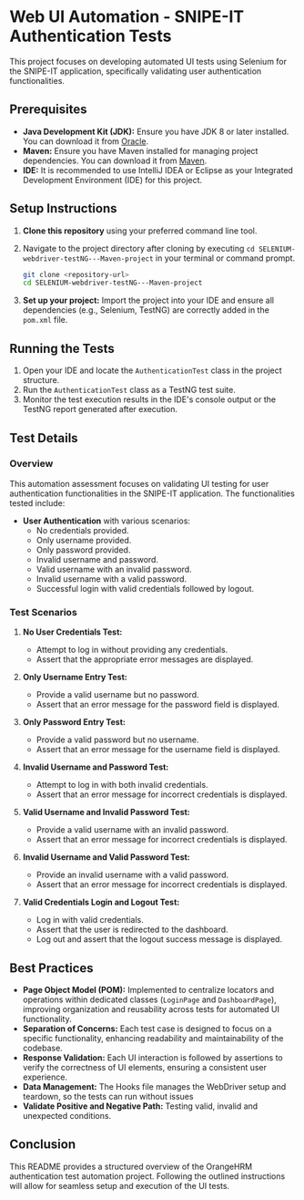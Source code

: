 # Web UI Automation - SNIPE-IT Authentication Tests

This project focuses on developing automated UI tests using Selenium for the SNIPE-IT application, specifically validating user authentication functionalities.

## Prerequisites

- **Java Development Kit (JDK):** Ensure you have JDK 8 or later installed. You can download it from [Oracle](https://www.oracle.com/java/technologies/javase-jdk8-downloads.html).
- **Maven:** Ensure you have Maven installed for managing project dependencies. You can download it from [Maven](https://maven.apache.org/download.cgi).
- **IDE:** It is recommended to use IntelliJ IDEA or Eclipse as your Integrated Development Environment (IDE) for this project.

## Setup Instructions

1. **Clone this repository** using your preferred command line tool.
2. Navigate to the project directory after cloning by executing `cd SELENIUM-webdriver-testNG---Maven-project` in your terminal or command prompt.
   
   ```bash
   git clone <repository-url>
   cd SELENIUM-webdriver-testNG---Maven-project
   ```

3. **Set up your project:** Import the project into your IDE and ensure all dependencies (e.g., Selenium, TestNG) are correctly added in the `pom.xml` file.

## Running the Tests

1. Open your IDE and locate the `AuthenticationTest` class in the project structure.
2. Run the `AuthenticationTest` class as a TestNG test suite.
3. Monitor the test execution results in the IDE's console output or the TestNG report generated after execution.

## Test Details

### Overview
This automation assessment focuses on validating UI testing for user authentication functionalities in the SNIPE-IT application. The functionalities tested include:

- **User Authentication** with various scenarios:
    - No credentials provided.
    - Only username provided.
    - Only password provided.
    - Invalid username and password.
    - Valid username with an invalid password.
    - Invalid username with a valid password.
    - Successful login with valid credentials followed by logout.

### Test Scenarios

1. **No User Credentials Test:**
    - Attempt to log in without providing any credentials.
    - Assert that the appropriate error messages are displayed.

2. **Only Username Entry Test:**
    - Provide a valid username but no password.
    - Assert that an error message for the password field is displayed.

3. **Only Password Entry Test:**
    - Provide a valid password but no username.
    - Assert that an error message for the username field is displayed.

4. **Invalid Username and Password Test:**
    - Attempt to log in with both invalid credentials.
    - Assert that an error message for incorrect credentials is displayed.

5. **Valid Username and Invalid Password Test:**
    - Provide a valid username with an invalid password.
    - Assert that an error message for incorrect credentials is displayed.

6. **Invalid Username and Valid Password Test:**
    - Provide an invalid username with a valid password.
    - Assert that an error message for incorrect credentials is displayed.

7. **Valid Credentials Login and Logout Test:**
    - Log in with valid credentials.
    - Assert that the user is redirected to the dashboard.
    - Log out and assert that the logout success message is displayed.

## Best Practices
- **Page Object Model (POM):** Implemented to centralize locators and operations within dedicated classes (`LoginPage` and `DashboardPage`), improving organization and reusability across tests for automated UI functionality.
- **Separation of Concerns:** Each test case is designed to focus on a specific functionality, enhancing readability and maintainability of the codebase.
- **Response Validation:** Each UI interaction is followed by assertions to verify the correctness of UI elements, ensuring a consistent user experience.
- **Data Management:** The Hooks file manages the WebDriver setup and teardown, so the tests can run without issues
- **Validate Positive and Negative Path:** Testing valid, invalid and unexpected conditions.

## Conclusion
This README provides a structured overview of the OrangeHRM authentication test automation project. Following the outlined instructions will allow for seamless setup and execution of the UI tests.
```
